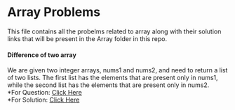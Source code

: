 # Array Problems
This file contains all the probelms related to array along with their solution links that will be present in the Array folder in this repo.


#### Difference of two array
We are given two integer arrays, nums1 and nums2, and need to return a list of two lists. The first list has the elements that are present only in nums1, while the second list has the elements that are present only in nums2.<br/>
    *For Question: [Click Here](https://leetcode.com/problems/find-the-difference-of-two-arrays/description/)<br/>
    *For Solution: [Click Here](./Array/9_diff_of_two_array_LC_2215.cpp)<br/>